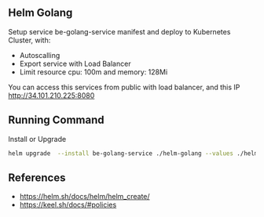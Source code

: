 ## Helm Golang

Setup service be-golang-service manifest and deploy to Kubernetes Cluster, with:
  - Autoscalling
  - Export service with Load Balancer
  - Limit resource cpu: 100m and memory: 128Mi

You can access this services from public with load balancer, and this IP http://34.101.210.225:8080

## Running Command

Install or Upgrade
```bash
helm upgrade  --install be-golang-service ./helm-golang --values ./helm-golang/values.yaml -n pintu
```


## References
  - https://helm.sh/docs/helm/helm_create/
  - https://keel.sh/docs/#policies
